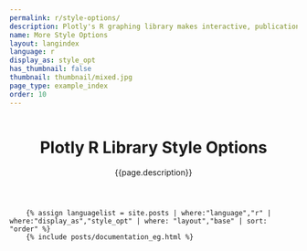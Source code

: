 ```yaml
---
permalink: r/style-options/
description: Plotly's R graphing library makes interactive, publication-quality graphs online. Tutorials and tips on style options.
name: More Style Options
layout: langindex
language: r
display_as: style_opt
has_thumbnail: false
thumbnail: thumbnail/mixed.jpg
page_type: example_index
order: 10
---
```



<header class="--welcome">
	<div class="--welcome-body">
		<!--div.--wrap-inner-->
		<div class="--title">
			<div class="--category-img"><img src="https://plot.ly/gh-pages/documentation/static/images/r-small.png" alt=""></div>
			<div class="--body">
				<h1>Plotly R Library Style Options</h1>
				<p>{{page.description}}</p>
			</div>
		</div>
	</div>
</header>

		{% assign languagelist = site.posts | where:"language","r" | where:"display_as","style_opt" | where: "layout","base" | sort: "order" %}
        {% include posts/documentation_eg.html %}
